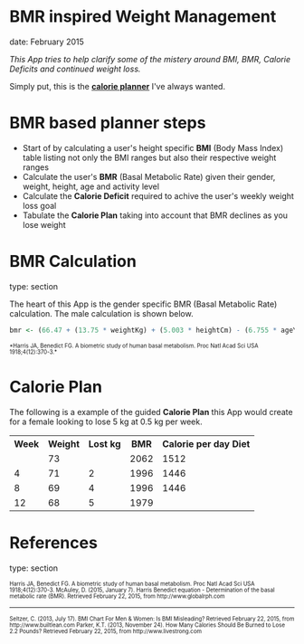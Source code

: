 BMR inspired Weight Management
========================================================
date: February 2015

*This App tries to help clarify some of the mistery around BMI, BMR, Calorie Deficits and continued weight loss.*

Simply put, this is the <u><b>calorie planner</b></u> I've always wanted.


BMR based planner steps
========================================================

- Start of by calculating a user's height specific **BMI** (Body Mass Index) table listing
not only the BMI ranges but also their respective weight ranges
- Calculate the user's **BMR** (Basal Metabolic Rate) given their gender, weight, height, 
age and activity level
- Calculate the **Calorie Deficit** required to achive the user's weekly weight loss goal
- Tabulate the **Calorie Plan** taking into account that BMR declines as you lose weight

BMR Calculation
========================================================
type: section

The heart of this App is the gender specific BMR (Basal Metabolic Rate) calculation. The male calculation is shown below.


```r
bmr <- (66.47 + (13.75 * weightKg) + (5.003 * heightCm) - (6.755 * ageYears)) * as.numeric(activityFactor)
```

<span style="font-size:smaller;">
<span style="font-size:smaller;">
*Harris JA, Benedict FG. A biometric study of human basal metabolism. Proc Natl Acad Sci USA 1918;4(12):370-3.*
</span>
</span>

Calorie Plan
========================================================

The following is a example of the guided **Calorie Plan** this App 
would create for a female looking to lose 5 kg at 0.5 kg per week.

<table>
  <tr>
    <th>Week</th>
    <th>Weight</th>
    <th>Lost kg</th>
    <th>BMR</th>
    <th>Calorie per day Diet</th>
  </tr>
  <tr>
    <td></td>
    <td>73</td>
    <td></td>
    <td>2062</td>
    <td>1512</td>
  </tr>
  <tr>
    <td>4</td>
    <td>71</td>
    <td>2</td>
    <td>1996</td>
    <td>1446</td>
  </tr>
  <tr>
    <td>8</td>
    <td>69</td>
    <td>4</td>
    <td>1996</td>
    <td>1446</td>
  </tr>
  <tr>
    <td>12</td>
    <td>68</td>
    <td>5</td>
    <td>1979</td>
    <td></td>
  </tr>
</table>

References
========================================================
type: section

<span style="font-size:smaller;">
<span style="font-size:smaller;">
Harris JA, Benedict FG. A biometric study of human basal metabolism. Proc Natl Acad Sci USA 1918;4(12):370-3.
</span>
</span>

<span style="font-size:smaller;">
<span style="font-size:smaller;">
McAuley, D. (2015, January 7). Harris Benedict equation - Determination of the basal metabolic rate (BMR). Retrieved February 22, 2015, from http://www.globalrph.com
</span>
</span>

***

<span style="font-size:smaller;">
<span style="font-size:smaller;">
Seltzer, C. (2013, July 17). BMI Chart For Men & Women: Is BMI Misleading? Retrieved February 22, 2015, from http://www.builtlean.com
</span>
</span>

<span style="font-size:smaller;">
<span style="font-size:smaller;">
Parker, K.T. (2013, November 24). How Many Calories Should Be Burned to Lose 2.2 Pounds? Retrieved February 22, 2015, from http://www.livestrong.com 
</span>
</span>
